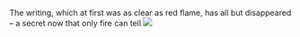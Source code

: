 The writing, which at first was as clear as red flame, has all but disappeared – a secret now that only fire can tell
![](https://live.staticflickr.com/65535/50930548858_2cb2d40f9e_b.jpg)
